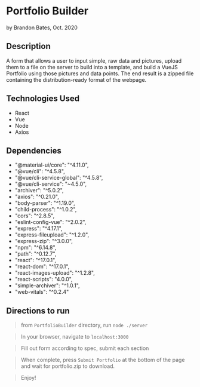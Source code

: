 # Portfolio Builder #
by Brandon Bates, Oct. 2020

## Description ##
A form that allows a user to input simple, raw data and pictures, upload them to a file on the server to build into a template, and build a VueJS Portfolio using those pictures and data points. The end result is a zipped file containing the distribution-ready format of the webpage.

## Technologies Used ##
* React
* Vue
* Node
* Axios

## Dependencies ##

* "@material-ui/core": "^4.11.0",
* "@vue/cli": "^4.5.8",
* "@vue/cli-service-global": "^4.5.8",
* "@vue/cli-service": "~4.5.0",
* "archiver": "^5.0.2",
* "axios": "^0.21.0",
* "body-parser": "^1.19.0",
* "child-process": "^1.0.2",
* "cors": "^2.8.5",
* "eslint-config-vue": "^2.0.2",
* "express": "^4.17.1",
* "express-fileupload": "^1.2.0",
* "express-zip": "^3.0.0",
* "npm": "^6.14.8",
* "path": "^0.12.7",
* "react": "^17.0.1",
* "react-dom": "^17.0.1",
* "react-images-upload": "^1.2.8",
* "react-scripts": "4.0.0",
* "simple-archiver": "^1.0.1",
* "web-vitals": "^0.2.4"

## Directions to run ##

> from `PortfolioBuilder` directory, run `node ./server`

> In your browser, navigate to `localhost:3000`

> Fill out form according to spec, submit each section

> When complete, press `Submit Portfolio` at the bottom of the page and wait for portfolio.zip to download.

> Enjoy!